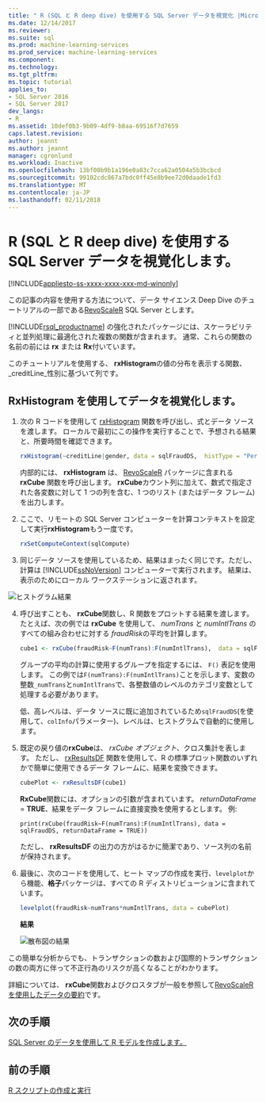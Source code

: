 ```yaml
---
title: " R (SQL と R deep dive) を使用する SQL Server データを視覚化 |Microsoft ドキュメント"
ms.date: 12/14/2017
ms.reviewer: 
ms.suite: sql
ms.prod: machine-learning-services
ms.prod_service: machine-learning-services
ms.component: 
ms.technology: 
ms.tgt_pltfrm: 
ms.topic: tutorial
applies_to:
- SQL Server 2016
- SQL Server 2017
dev_langs:
- R
ms.assetid: 10def0b3-9b09-4df9-b8aa-69516f7d7659
caps.latest.revision: 
author: jeannt
ms.author: jeannt
manager: cgronlund
ms.workload: Inactive
ms.openlocfilehash: 13bf00b9b1a196e0a83c7cca62a0504a5b3bcbcd
ms.sourcegitcommit: 99102cdc867a7bdc0ff45e8b9ee72d0daade1fd3
ms.translationtype: MT
ms.contentlocale: ja-JP
ms.lasthandoff: 02/11/2018
---
```

#  <a name="visualize-sql-server-data-using-r-sql-and-r-deep-dive"></a>R (SQL と R deep dive) を使用する SQL Server データを視覚化します。
[!INCLUDE[appliesto-ss-xxxx-xxxx-xxx-md-winonly](../../includes/appliesto-ss-xxxx-xxxx-xxx-md-winonly.md)]

この記事の内容を使用する方法について、データ サイエンス Deep Dive のチュートリアルの一部である[RevoScaleR](https://docs.microsoft.com/machine-learning-server/r-reference/revoscaler/revoscaler) SQL Server とします。

[!INCLUDE[rsql_productname](../../includes/rsql-productname-md.md)] の強化されたパッケージには、スケーラビリティと並列処理に最適化された複数の関数が含まれます。 通常、これらの関数の名前の前には **rx** または **Rx**付いています。

このチュートリアルを使用する、 **rxHistogram**の値の分布を表示する関数、 _creditLine_性別に基づいて列です。

## <a name="visualize-data-using-rxhistogram"></a>RxHistogram を使用してデータを視覚化します。

1. 次の R コードを使用して [rxHistogram](https://docs.microsoft.com/machine-learning-server/r-reference/revoscaler/rxhistogram) 関数を呼び出し、式とデータ ソースを渡します。 ローカルで最初にこの操作を実行することで、予想される結果と、所要時間を確認できます。
  
    ```R
    rxHistogram(~creditLine|gender, data = sqlFraudDS,  histType = "Percent")
    ```
 
    内部的には、 **rxHistogram** は、 [RevoScaleR](https://docs.microsoft.com/machine-learning-server/r-reference/revoscaler/rxcube) パッケージに含まれる **rxCube** 関数を呼び出します。 **rxCube**カウント列に加えて、数式で指定された各変数に対して 1 つの列を含む、1 つのリスト (またはデータ フレーム) を出力します。
    
2. ここで、リモートの SQL Server コンピューターを計算コンテキストを設定して実行**rxHistogram**もう一度です。
  
    ```R
    rxSetComputeContext(sqlCompute)
    ```
 
3. 同じデータ ソースを使用しているため、結果はまったく同じです。ただし、計算は [!INCLUDE[ssNoVersion](../../includes/ssnoversion-md.md)] コンピューターで実行されます。  結果は、表示のためにローカル ワークステーションに返されます。
   
![ヒストグラム結果](media/rsql-sue-histogramresults.jpg "ヒストグラム結果")

4. 呼び出すことも、 **rxCube**関数し、R 関数をプロットする結果を渡します。  たとえば、次の例では **rxCube** を使用して、 *numTrans* と *numIntlTrans* のすべての組み合わせに対する *fraudRisk*の平均を計算します。
  
    ```R
    cube1 <- rxCube(fraudRisk~F(numTrans):F(numIntlTrans),  data = sqlFraudDS)
    ```
  
    グループの平均の計算に使用するグループを指定するには、 `F()` 表記を使用します。 この例では`F(numTrans):F(numIntlTrans)`ことを示します、変数の整数`_numTrans`と`numIntlTrans`で、各整数値のレベルのカテゴリ変数として処理する必要があります。
  
    低、高レベルは、データ ソースに既に追加されているため`sqlFraudDS`(を使用して、`colInfo`パラメーター)、レベルは、ヒストグラムで自動的に使用します。
  
5. 既定の戻り値の**rxCube**は、 *rxCube オブジェクト*、クロス集計を表します。 ただし、 [rxResultsDF](https://docs.microsoft.com/machine-learning-server/r-reference/revoscaler/rxresultsdf) 関数を使用して、R の標準プロット関数のいずれかで簡単に使用できるデータ フレームに、結果を変換できます。
  
    ```R
    cubePlot <- rxResultsDF(cube1)
    ```
  
    **RxCube**関数には、オプションの引数が含まれています。 *returnDataFrame* = **TRUE**、結果をデータ フレームに直接変換を使用するとします。 例:
    
    `print(rxCube(fraudRisk~F(numTrans):F(numIntlTrans), data = sqlFraudDS, returnDataFrame = TRUE))`
       
    ただし、 **rxResultsDF** の出力の方がはるかに簡潔であり、ソース列の名前が保持されます。
  
6. 最後に、次のコードを使用して、ヒート マップの作成を実行、`levelplot`から機能、**格子**パッケージは、すべての R ディストリビューションに含まれています。
  
    ```R
    levelplot(fraudRisk~numTrans*numIntlTrans, data = cubePlot)
    ```
  
    **結果**
  
    ![散布図の結果](media/rsql-sue-scatterplotresults.jpg "散布図の結果")
  
この簡単な分析からでも、トランザクションの数および国際的トランザクションの数の両方に伴って不正行為のリスクが高くなることがわかります。

詳細については、 **rxCube**関数およびクロスタブが一般を参照して[RevoScaleR を使用したデータの要約](https://docs.microsoft.com/machine-learning-server/r/how-to-revoscaler-data-summaries)です。

## <a name="next-step"></a>次の手順

[SQL Server のデータを使用して R モデルを作成します。](../../advanced-analytics/tutorials/deepdive-create-models.md)

## <a name="previous-step"></a>前の手順

[R スクリプトの作成と実行](../../advanced-analytics/tutorials/deepdive-create-and-run-r-scripts.md)
